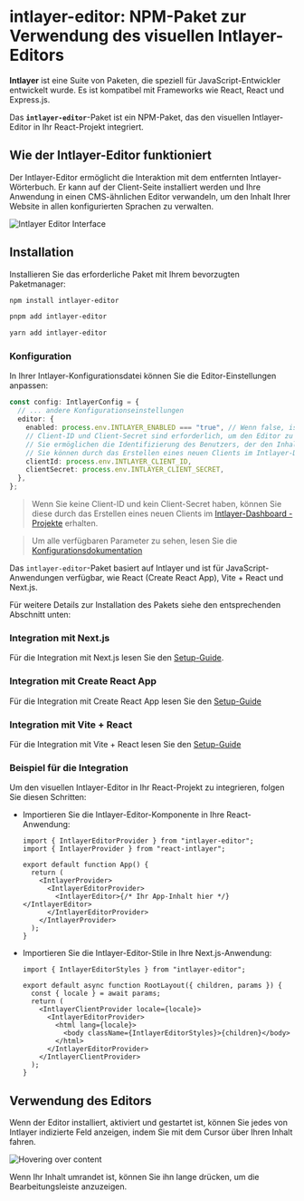 # intlayer-editor: NPM-Paket zur Verwendung des visuellen Intlayer-Editors

**Intlayer** ist eine Suite von Paketen, die speziell für JavaScript-Entwickler entwickelt wurde. Es ist kompatibel mit Frameworks wie React, React und Express.js.

Das **`intlayer-editor`**-Paket ist ein NPM-Paket, das den visuellen Intlayer-Editor in Ihr React-Projekt integriert.

## Wie der Intlayer-Editor funktioniert

Der Intlayer-Editor ermöglicht die Interaktion mit dem entfernten Intlayer-Wörterbuch. Er kann auf der Client-Seite installiert werden und Ihre Anwendung in einen CMS-ähnlichen Editor verwandeln, um den Inhalt Ihrer Website in allen konfigurierten Sprachen zu verwalten.

![Intlayer Editor Interface](https://github.com/aymericzip/intlayer/blob/main/docs/assets/intlayer_editor_ui.png)

## Installation

Installieren Sie das erforderliche Paket mit Ihrem bevorzugten Paketmanager:

```bash packageManager="npm"
npm install intlayer-editor
```

```bash packageManager="pnpm"
pnpm add intlayer-editor
```

```bash packageManager="yarn"
yarn add intlayer-editor
```

### Konfiguration

In Ihrer Intlayer-Konfigurationsdatei können Sie die Editor-Einstellungen anpassen:

```typescript
const config: IntlayerConfig = {
  // ... andere Konfigurationseinstellungen
  editor: {
    enabled: process.env.INTLAYER_ENABLED === "true", // Wenn false, ist der Editor inaktiv und kann nicht aufgerufen werden.
    // Client-ID und Client-Secret sind erforderlich, um den Editor zu aktivieren.
    // Sie ermöglichen die Identifizierung des Benutzers, der den Inhalt bearbeitet.
    // Sie können durch das Erstellen eines neuen Clients im Intlayer-Dashboard - Projekte (https://intlayer.org/dashboard/projects) erhalten werden.
    clientId: process.env.INTLAYER_CLIENT_ID,
    clientSecret: process.env.INTLAYER_CLIENT_SECRET,
  },
};
```

> Wenn Sie keine Client-ID und kein Client-Secret haben, können Sie diese durch das Erstellen eines neuen Clients im [Intlayer-Dashboard - Projekte](https://intlayer.org/dashboard/projects) erhalten.

> Um alle verfügbaren Parameter zu sehen, lesen Sie die [Konfigurationsdokumentation](https://github.com/aymericzip/intlayer/blob/main/docs/docs/de/configuration.md)

Das `intlayer-editor`-Paket basiert auf Intlayer und ist für JavaScript-Anwendungen verfügbar, wie React (Create React App), Vite + React und Next.js.

Für weitere Details zur Installation des Pakets siehe den entsprechenden Abschnitt unten:

### Integration mit Next.js

Für die Integration mit Next.js lesen Sie den [Setup-Guide](https://github.com/aymericzip/intlayer/blob/main/docs/docs/de/intlayer_with_nextjs_15.md).

### Integration mit Create React App

Für die Integration mit Create React App lesen Sie den [Setup-Guide](https://github.com/aymericzip/intlayer/blob/main/docs/docs/de/intlayer_with_create_react_app.md)

### Integration mit Vite + React

Für die Integration mit Vite + React lesen Sie den [Setup-Guide](https://github.com/aymericzip/intlayer/blob/main/docs/docs/de/intlayer_with_vite+react.md)

### Beispiel für die Integration

Um den visuellen Intlayer-Editor in Ihr React-Projekt zu integrieren, folgen Sie diesen Schritten:

- Importieren Sie die Intlayer-Editor-Komponente in Ihre React-Anwendung:

  ```tsx fileName="src/App.jsx"
  import { IntlayerEditorProvider } from "intlayer-editor";
  import { IntlayerProvider } from "react-intlayer";

  export default function App() {
    return (
      <IntlayerProvider>
        <IntlayerEditorProvider>
          <IntlayerEditor>{/* Ihr App-Inhalt hier */}</IntlayerEditor>
        </IntlayerEditorProvider>
      </IntlayerProvider>
    );
  }
  ```

- Importieren Sie die Intlayer-Editor-Stile in Ihre Next.js-Anwendung:

  ```tsx fileName="src/app/[locale]/layout.jsx"
  import { IntlayerEditorStyles } from "intlayer-editor";

  export default async function RootLayout({ children, params }) {
    const { locale } = await params;
    return (
      <IntlayerClientProvider locale={locale}>
        <IntlayerEditorProvider>
          <html lang={locale}>
            <body className={IntlayerEditorStyles}>{children}</body>
          </html>
        </IntlayerEditorProvider>
      </IntlayerClientProvider>
    );
  }
  ```

## Verwendung des Editors

Wenn der Editor installiert, aktiviert und gestartet ist, können Sie jedes von Intlayer indizierte Feld anzeigen, indem Sie mit dem Cursor über Ihren Inhalt fahren.

![Hovering over content](https://github.com/aymericzip/intlayer/blob/main/docs/assets/intlayer_editor_hover_content.png)

Wenn Ihr Inhalt umrandet ist, können Sie ihn lange drücken, um die Bearbeitungsleiste anzuzeigen.
